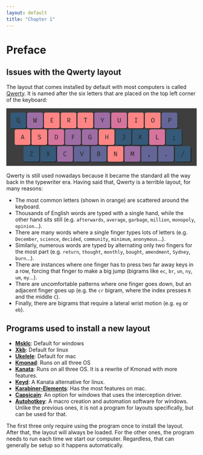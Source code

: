 ```yaml
---
layout: default
title: "Chapter 1"
---
```


# Preface

## Issues with the Qwerty layout

The layout that comes installed by default with most computers is called [Qwerty](https://en.wikipedia.org/wiki/QWERTY). It is named after the six letters that are placed on the top left corner of the keyboard:

![*The Qwerty Layout*](../assets/qwerty.png)

Qwerty is still used nowadays because it became the standard all the way back in the typewriter era. Having said that, Qwerty is a terrible layout, for many reasons:

- The most common letters (shown in orange) are scattered around the keyboard.
- Thousands of English words are typed with a single hand, while the other hand sits still (e.g. `afterwards`, `average`, `garbage`, `million`, `monopoly`, `opinion`...).
- There are many words where a single finger types lots of letters (e.g. `December`, `science`, `decided`, `community`, `minimum`, `anonymous`...).
- Similarly, numerous words are typed by alternating only two fingers for the most part (e.g. `return`, `thought`, `monthly`, `bought`, `amendment`, `Sydney`, `burn`...).
- There are instances where one finger has to press two far away keys in a row, forcing that finger to make a big jump (bigrams like `ec`, `br`, `un`, `ny`, `um`, `my`...).
- There are uncomfortable patterns where one finger goes down, but an adjacent finger goes up (e.g. the `cr` bigram, where the index presses `R` and the middle `C`).
- Finally, there are bigrams that require a lateral wrist motion (e.g. `eg` or `eb`).

## Programs used to install a new layout

- [**Msklc**](https://www.microsoft.com/en-us/download/details.aspx?id=102134): Default for windows
- [**Xkb**](https://www.x.org/wiki/XKB/): Default for linux
- [**Ukelele**](https://github.com/sillsdev/Ukelele): Default for mac
- [**Kmonad**](https://github.com/kmonad/kmonad): Runs on all three OS
- [**Kanata**](https://github.com/jtroo/kanata): Runs on all three OS. It is a rewrite of Kmonad with more features.
- [**Keyd**](https://github.com/rvaiya/keyd): A Kanata alternative for linux.
- [**Karabiner-Elements**](https://karabiner-elements.pqrs.org/): Has the most features on mac.
- [**Capsicain**](https://github.com/cajhin/capsicain): An option for windows that uses the interception driver.
- [**Autohotkey**](https://www.autohotkey.com/): A macro creation and automation software for windows. Unlike the previous ones, it is not a program for layouts specifically, but can be used for that.

The first three only require using the program once to install the layout. After that, the layout will always be loaded. For the other ones, the program needs to run each time we start our computer. Regardless, that can generally be setup so it happens automatically.
